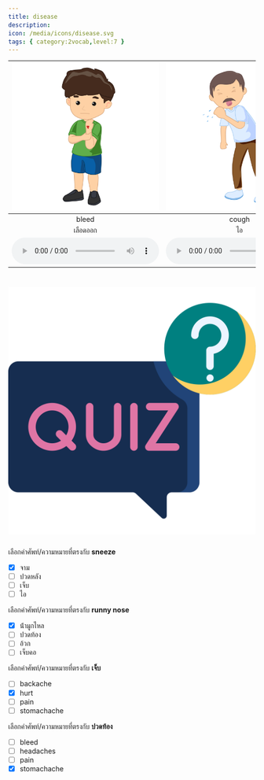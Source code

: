 ```yaml
---
title: disease
description: 
icon: /media/icons/disease.svg
tags: { category:2vocab,level:7 }
---
```


<div class="carrousel">


|![](/media/img/disease/bleed.svg)|![](/media/img/disease/cough.svg)|![](/media/img/disease/stomachache.svg)|![](/media/img/disease/sneeze.svg)|![](/media/img/disease/fever.svg)|![](/media/img/disease/pain.svg)|![](/media/img/disease/vomit.svg)|![](/media/img/disease/runny&#x20;nose.svg)|![](/media/img/disease/backache.svg)|![](/media/img/disease/headaches.svg)|![](/media/img/disease/sore&#x20;throat.svg)|![](/media/img/disease/hurt.svg)|
| :----: | :----: | :----: | :----: | :----: | :----: | :----: | :----: | :----: | :----: | :----: | :----: |
|bleed|cough|stomachache|sneeze|fever|pain|vomit|runny nose|backache|headaches|sore throat|hurt|
|เลือดออก|ไอ|ปวดท้อง|จาม|ไข้|ความเจ็บปวด|อ้วก|น้ํามูกไหล|ปวดหลัง|ปวดหัว|เจ็บคอ|เจ็บ|
|![](/media/audio/bleed.mp3)|![](/media/audio/cough.mp3)|![](/media/audio/stomachache.mp3)|![](/media/audio/sneeze.mp3)|![](/media/audio/fever.mp3)|![](/media/audio/pain.mp3)|![](/media/audio/vomit.mp3)|![](/media/audio/runny&#x20;nose.mp3)|![](/media/audio/backache.mp3)|![](/media/audio/headaches.mp3)|![](/media/audio/sore&#x20;throat.mp3)|![](/media/audio/hurt.mp3)|

</div>



# ![icon](/media/icons/quiz.svg) 


 เลือกคำศัพท์/ความหมายที่ตรงกับ **sneeze**
 - [x] จาม
 - [ ] ปวดหลัง
 - [ ] เจ็บ
 - [ ] ไอ

 เลือกคำศัพท์/ความหมายที่ตรงกับ **runny nose**
 - [x] น้ํามูกไหล
 - [ ] ปวดท้อง
 - [ ] อ้วก
 - [ ] เจ็บคอ

 เลือกคำศัพท์/ความหมายที่ตรงกับ **เจ็บ**
 - [ ] backache
 - [x] hurt
 - [ ] pain
 - [ ] stomachache

 เลือกคำศัพท์/ความหมายที่ตรงกับ **ปวดท้อง**
 - [ ] bleed
 - [ ] headaches
 - [ ] pain
 - [x] stomachache
